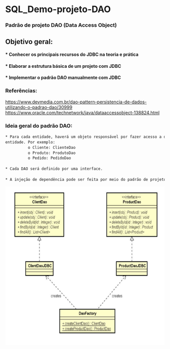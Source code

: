 # SQL_Demo-projeto-DAO
### Padrão de projeto DAO (Data Access Object)

## Objetivo geral:
#### * Conhecer os principais recursos do JDBC na teoria e prática
#### * Elaborar a estrutura básica de um projeto com JDBC
#### * Implementar o padrão DAO manualmente com JDBC


### Referências:
https://www.devmedia.com.br/dao-pattern-persistencia-de-dados-utilizando-o-padrao-dao/30999
https://www.oracle.com/technetwork/java/dataaccessobject-138824.html

### Ideia geral do padrão DAO:
```txt
* Para cada entidade, haverá um objeto responsável por fazer acesso a dados relacionado a esta
entidade. Por exemplo:
          o Cliente: ClienteDao
          o Produto: ProdutoDao
          o Pedido: PedidoDao
          
* Cada DAO será definido por uma interface.

* A injeção de dependência pode ser feita por meio do padrão de projeto Factory
```

<p align="center">
    <img align="center" alt="GIF" src="./DAO.png" width="700" height="500" />
</p>
